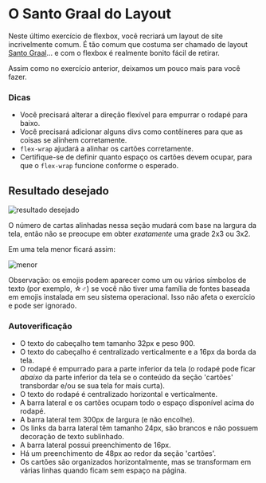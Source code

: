 # O Santo Graal do Layout

Neste último exercício de flexbox, você recriará um layout de site incrivelmente comum. É tão comum que costuma ser chamado de layout [Santo Graal](https://www.google.com/search?q=holy+grail+layout&tbm=isch&sclient=img)... e com o flexbox é realmente bonito fácil de retirar.

Assim como no exercício anterior, deixamos um pouco mais para você fazer.

### Dicas
- Você precisará alterar a direção flexível para empurrar o rodapé para baixo.
- Você precisará adicionar alguns divs como contêineres para que as coisas se alinhem corretamente.
- `flex-wrap` ajudará a alinhar os cartões corretamente.
- Certifique-se de definir quanto espaço os cartões devem ocupar, para que o `flex-wrap` funcione conforme o esperado.

## Resultado desejado

![resultado desejado](./desired-outcome.png)

O número de cartas alinhadas nessa seção mudará com base na largura da tela, então não se preocupe em obter _exatamente_ uma grade 2x3 ou 3x2.

Em uma tela menor ficará assim:

![menor](./desired-outcome-smaller.png)

Observação: os emojis podem aparecer como um ou vários símbolos de texto (por exemplo, ☆♂) se você não tiver uma família de fontes baseada em emojis instalada em seu sistema operacional. Isso não afeta o exercício e pode ser ignorado.

### Autoverificação
- O texto do cabeçalho tem tamanho 32px e peso 900.
- O texto do cabeçalho é centralizado verticalmente e a 16px da borda da tela.
- O rodapé é empurrado para a parte inferior da tela (o rodapé pode ficar _abaixo_ da parte inferior da tela se o conteúdo da seção 'cartões' transbordar e/ou se sua tela for mais curta).
- O texto do rodapé é centralizado horizontal e verticalmente.
- A barra lateral e os cartões ocupam todo o espaço disponível acima do rodapé.
- A barra lateral tem 300px de largura (e não encolhe).
- Os links da barra lateral têm tamanho 24px, são brancos e não possuem decoração de texto sublinhado.
- A barra lateral possui preenchimento de 16px.
- Há um preenchimento de 48px ao redor da seção 'cartões'.
- Os cartões são organizados horizontalmente, mas se transformam em várias linhas quando ficam sem espaço na página.